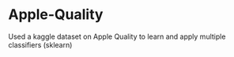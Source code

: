 # Apple-Quality
Used a kaggle dataset on Apple Quality to learn and apply multiple classifiers (sklearn) 
